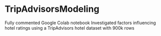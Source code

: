 # TripAdvisorsModeling

Fully commented Google Colab notebook
Investigated factors influencing hotel ratings using a TripAdvisors hotel dataset with 900k rows
